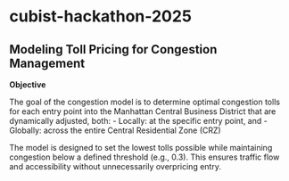 # cubist-hackathon-2025

## Modeling Toll Pricing for Congestion Management

**Objective**

The goal of the congestion model is to determine optimal congestion tolls for each entry point into the Manhattan Central Business District that are dynamically adjusted, both:
    - Locally: at the specific entry point, and
    - Globally: across the entire Central Residential Zone (CRZ)

The model is designed to set the lowest tolls possible while maintaining congestion below a defined threshold (e.g., 0.3). This ensures traffic flow and accessibility without unnecessarily overpricing entry.
